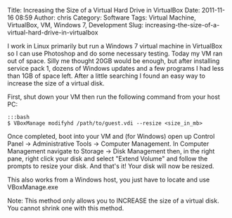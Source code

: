 Title: Increasing the Size of a Virtual Hard Drive in VirtualBox
Date: 2011-11-16 08:59
Author: chris
Category: Software
Tags: Virtual Machine, VirtualBox, VM, Windows 7, Development
Slug: increasing-the-size-of-a-virtual-hard-drive-in-virtualbox

I work in Linux primarily but run a Windows 7 virtual machine in
VirtualBox so I can use Photoshop and do some necessary testing. Today
my VM ran out of space. Silly me thought 20GB would be enough, but after
installing service pack 1, dozens of Windows updates and a few programs
I had less than 1GB of space left. After a little searching I found an
easy way to increase the size of a virtual disk.

First, shut down your VM then run the following command from your host
PC:

    :::bash
    $ VBoxManage modifyhd /path/to/guest.vdi --resize <size_in_mb>

Once completed, boot into your VM and (for Windows) open up Control
Panel -\> Administrative Tools -\> Computer Management. In Computer
Management navigate to Storage -\> Disk Management then, in the right
pane, right click your disk and select "Extend Volume" and follow the
prompts to resize your disk. And that's it! Your disk will now be
resized.

This also works from a Windows host, you just have to locate and use
VBoxManage.exe

Note: This method only allows you to INCREASE the size of a virtual
disk. You cannot shrink one with this method.
